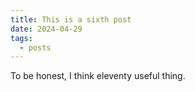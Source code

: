 ```yaml
---
title: This is a sixth post
date: 2024-04-29
tags:
  - posts
---
```


To be honest, I think eleventy useful thing.
